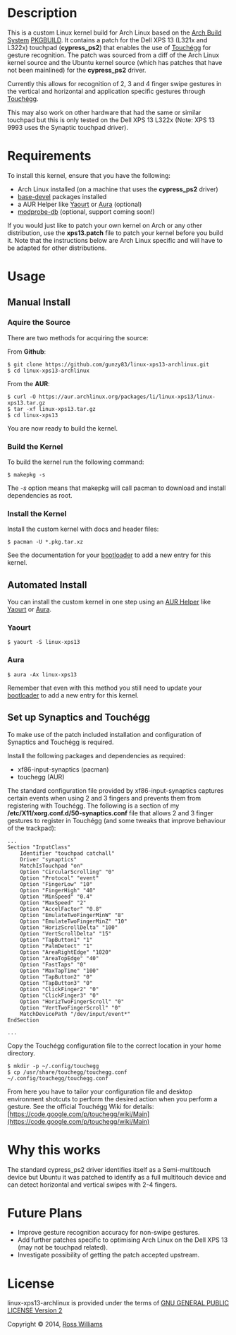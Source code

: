 Description
===========

This is a custom Linux kernel build for Arch Linux based on the [Arch Build System](https://wiki.archlinux.org/index.php/Arch_Build_System) [PKGBUILD](https://wiki.archlinux.org/index.php/PKGBUILD). It contains a patch for the Dell XPS 13 (L321x and L322x) touchpad (**cypress_ps2**) that enables the use of [Touchégg](https://code.google.com/p/touchegg/) for gesture recognition. The patch was sourced from a diff of the Arch Linux kernel source and the Ubuntu kernel source (which has patches that have not been mainlined) for the **cypress_ps2** driver.  

Currently this allows for recognition of 2, 3 and 4 finger swipe gestures in the vertical and horizontal and application specific gestures through [Touchégg](https://code.google.com/p/touchegg/).

This may also work on other hardware that had the same or similar touchpad but this is only tested on the Dell XPS 13 L322x (Note: XPS 13 9993 uses the Synaptic touchpad driver).

Requirements
============

To install this kernel, ensure that you have the following:

* Arch Linux installed (on a machine that uses the **cypress_ps2** driver)
* [base-devel](https://www.archlinux.org/groups/x86_64/base-devel/) packages installed
* a AUR Helper like [Yaourt](https://wiki.archlinux.org/index.php/yaourt) or [Aura](https://wiki.archlinux.org/index.php/aura) (optional)
* [modprobe-db](https://wiki.archlinux.org/index.php/Modprobed_db) (optional, support coming soon!)

If you would just like to patch your own kernel on Arch or any other distribution, use the **xps13.patch** file to patch your kernel before you build it. Note that the instructions below are Arch Linux specific and will have to be adapted for other distributions.

Usage
=====

Manual Install
--------------

### Aquire the Source

There are two methods for acquiring the source:

From **Github**:

	$ git clone https://github.com/gunzy83/linux-xps13-archlinux.git
	$ cd linux-xps13-archlinux

From the **AUR**:

	$ curl -O https://aur.archlinux.org/packages/li/linux-xps13/linux-xps13.tar.gz
	$ tar -xf linux-xps13.tar.gz
	$ cd linux-xps13

You are now ready to build the kernel.

### Build the Kernel

To build the kernel run the following command:

	$ makepkg -s

The *-s* option means that makepkg will call pacman to download and install dependencies as root.

### Install the Kernel

Install the custom kernel with docs and header files:

	$ pacman -U *.pkg.tar.xz

See the documentation for your [bootloader](https://wiki.archlinux.org/index.php/Boot_loaders) to add a new entry for this kernel.

Automated Install
-----------------

You can install the custom kernel in one step using an [AUR Helper](https://wiki.archlinux.org/index.php/AUR_Helpers) like [Yaourt](https://wiki.archlinux.org/index.php/yaourt) or [Aura](https://wiki.archlinux.org/index.php/aura).

### Yaourt

	$ yaourt -S linux-xps13

### Aura
	
	$ aura -Ax linux-xps13

Remember that even with this method you still need to update your [bootloader](https://wiki.archlinux.org/index.php/Boot_loaders) to add a new entry for this kernel.

Set up Synaptics and Touchégg
-----------------------------

To make use of the patch included installation and configuration of Synaptics and Touchégg is required.

Install the following packages and dependencies as required:

* xf86-input-synaptics (pacman)
* touchegg (AUR)

The standard configuration file provided by xf86-input-synaptics captures certain events when using 2 and 3 fingers and prevents them from registering with Touchégg. The following is a section of my **/etc/X11/xorg.conf.d/50-synaptics.conf** file that allows 2 and 3 finger gestures to register in Touchégg (and some tweaks that improve behaviour of the trackpad):

	...
	Section "InputClass"
		Identifier "touchpad catchall"
		Driver "synaptics"
		MatchIsTouchpad "on"
		Option "CircularScrolling" "0"
		Option "Protocol" "event"
		Option "FingerLow" "10"
		Option "FingerHigh" "40"
		Option "MinSpeed" "0.4"        
		Option "MaxSpeed" "2"
		Option "AccelFactor" "0.8"
		Option "EmulateTwoFingerMinW" "8" 
		Option "EmulateTwoFingerMinZ" "10"
		Option "HorizScrollDelta" "100"
		Option "VertScrollDelta" "15"
		Option "TapButton1" "1"
		Option "PalmDetect" "1"
		Option "AreaRightEdge" "1020"
		Option "AreaTopEdge" "40"
		Option "FastTaps" "0"
		Option "MaxTapTime" "100"
		Option "TapButton2" "0"
		Option "TapButton3" "0"
		Option "ClickFinger2" "0"
		Option "ClickFinger3" "0"
		Option "HorizTwoFingerScroll" "0"
		Option "VertTwoFingerScroll" "0"
		MatchDevicePath "/dev/input/event*"
	EndSection
	
	...

Copy the Touchégg configuration file to the correct location in your home directory.

	$ mkdir -p ~/.config/touchegg
	$ cp /usr/share/touchegg/touchegg.conf ~/.config/touchegg/touchegg.conf

From here you have to tailor your configuration file and desktop environment shotcuts to perform the desired action when you perform a gesture. See the official Touchégg Wiki for details: [https://code.google.com/p/touchegg/wiki/Main](https://code.google.com/p/touchegg/wiki/Main)

Why this works
==============

The standard cypress_ps2 driver identifies itself as a Semi-multitouch device but Ubuntu it was patched to identify as a full multitouch device and can detect horizontal and vertical swipes with 2-4 fingers.

Future Plans
============

* Improve gesture recognition accuracy for non-swipe gestures.
* Add further patches specific to optimising Arch Linux on the Dell XPS 13 (may not be touchpad related).
* Investigate possibility of getting the patch accepted upstream.

License
=======

linux-xps13-archlinux is provided under the terms of [GNU GENERAL PUBLIC LICENSE Version 2](http://www.gnu.org/licenses/old-licenses/gpl-2.0.txt)

Copyright &copy; 2014, [Ross Williams](mailto:gunzy83au@gmail.com)

